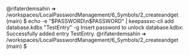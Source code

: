 @rifaterdemsahin ➜ /workspaces/LocalPasswordManagement/6_Symbols/2_createandget (main) $ echo -e "$PASSWORD\n$PASSWORD" | keepassxc-cli add database.kdbx "TestEntry" -g
Insert password to unlock database.kdbx: 
Successfully added entry TestEntry.
@rifaterdemsahin ➜ /workspaces/LocalPasswordManagement/6_Symbols/2_createandget (main) $ 